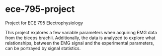 ece-795-project
===============

Project for ECE 795 Electrophysiology

This project explores a few variable parameters when acquiring EMG data from the biceps brachii. Additionally, the data is analyzed to explore what relationships, between the EMG signal and the experimental parameters, can be portrayed by signal statistics.
